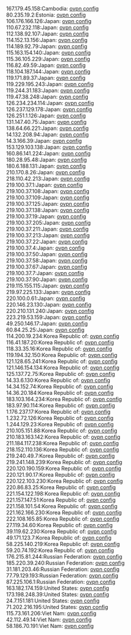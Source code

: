 167.179.45.158:Cambodia: [ovpn config](vpn/167_179_45_158.ovpn)  
80.235.19.2:Estonia: [ovpn config](vpn/80_235_19_2.ovpn)  
106.176.166.126:Japan: [ovpn config](vpn/106_176_166_126.ovpn)  
110.67.232.118:Japan: [ovpn config](vpn/110_67_232_118.ovpn)  
112.138.92.107:Japan: [ovpn config](vpn/112_138_92_107.ovpn)  
114.152.13.156:Japan: [ovpn config](vpn/114_152_13_156.ovpn)  
114.189.92.79:Japan: [ovpn config](vpn/114_189_92_79.ovpn)  
115.163.154.140:Japan: [ovpn config](vpn/115_163_154_140.ovpn)  
115.36.105.229:Japan: [ovpn config](vpn/115_36_105_229.ovpn)  
116.82.49.59:Japan: [ovpn config](vpn/116_82_49_59.ovpn)  
118.104.187.144:Japan: [ovpn config](vpn/118_104_187_144.ovpn)  
119.171.89.37:Japan: [ovpn config](vpn/119_171_89_37.ovpn)  
119.229.195.243:Japan: [ovpn config](vpn/119_229_195_243.ovpn)  
119.244.31.183:Japan: [ovpn config](vpn/119_244_31_183.ovpn)  
119.47.38.248:Japan: [ovpn config](vpn/119_47_38_248.ovpn)  
126.234.234.114:Japan: [ovpn config](vpn/126_234_234_114.ovpn)  
126.237.129.178:Japan: [ovpn config](vpn/126_237_129_178.ovpn)  
126.251.1.126:Japan: [ovpn config](vpn/126_251_1_126.ovpn)  
131.147.40.75:Japan: [ovpn config](vpn/131_147_40_75.ovpn)  
138.64.66.221:Japan: [ovpn config](vpn/138_64_66_221.ovpn)  
14.132.208.94:Japan: [ovpn config](vpn/14_132_208_94.ovpn)  
14.3.166.39:Japan: [ovpn config](vpn/14_3_166_39.ovpn)  
153.129.103.138:Japan: [ovpn config](vpn/153_129_103_138.ovpn)  
160.86.141.224:Japan: [ovpn config](vpn/160_86_141_224.ovpn)  
180.28.95.48:Japan: [ovpn config](vpn/180_28_95_48.ovpn)  
180.6.188.131:Japan: [ovpn config](vpn/180_6_188_131.ovpn)  
210.170.8.26:Japan: [ovpn config](vpn/210_170_8_26.ovpn)  
218.110.42.213:Japan: [ovpn config](vpn/218_110_42_213.ovpn)  
219.100.37.1:Japan: [ovpn config](vpn/219_100_37_1.ovpn)  
219.100.37.108:Japan: [ovpn config](vpn/219_100_37_108.ovpn)  
219.100.37.109:Japan: [ovpn config](vpn/219_100_37_109.ovpn)  
219.100.37.125:Japan: [ovpn config](vpn/219_100_37_125.ovpn)  
219.100.37.138:Japan: [ovpn config](vpn/219_100_37_138.ovpn)  
219.100.37.19:Japan: [ovpn config](vpn/219_100_37_19.ovpn)  
219.100.37.205:Japan: [ovpn config](vpn/219_100_37_205.ovpn)  
219.100.37.211:Japan: [ovpn config](vpn/219_100_37_211.ovpn)  
219.100.37.213:Japan: [ovpn config](vpn/219_100_37_213.ovpn)  
219.100.37.22:Japan: [ovpn config](vpn/219_100_37_22.ovpn)  
219.100.37.4:Japan: [ovpn config](vpn/219_100_37_4.ovpn)  
219.100.37.50:Japan: [ovpn config](vpn/219_100_37_50.ovpn)  
219.100.37.58:Japan: [ovpn config](vpn/219_100_37_58.ovpn)  
219.100.37.67:Japan: [ovpn config](vpn/219_100_37_67.ovpn)  
219.100.37.7:Japan: [ovpn config](vpn/219_100_37_7.ovpn)  
219.100.37.90:Japan: [ovpn config](vpn/219_100_37_90.ovpn)  
219.115.155.115:Japan: [ovpn config](vpn/219_115_155_115.ovpn)  
219.97.225.133:Japan: [ovpn config](vpn/219_97_225_133.ovpn)  
220.100.0.61:Japan: [ovpn config](vpn/220_100_0_61.ovpn)  
220.146.23.130:Japan: [ovpn config](vpn/220_146_23_130.ovpn)  
220.210.131.240:Japan: [ovpn config](vpn/220_210_131_240.ovpn)  
223.219.53.159:Japan: [ovpn config](vpn/223_219_53_159.ovpn)  
49.250.146.17:Japan: [ovpn config](vpn/49_250_146_17.ovpn)  
60.84.25.25:Japan: [ovpn config](vpn/60_84_25_25.ovpn)  
114.200.19.234:Korea Republic of: [ovpn config](vpn/114_200_19_234.ovpn)  
116.41.187.20:Korea Republic of: [ovpn config](vpn/116_41_187_20.ovpn)  
118.33.35.16:Korea Republic of: [ovpn config](vpn/118_33_35_16.ovpn)  
119.194.32.150:Korea Republic of: [ovpn config](vpn/119_194_32_150.ovpn)  
121.128.65.241:Korea Republic of: [ovpn config](vpn/121_128_65_241.ovpn)  
121.146.154.134:Korea Republic of: [ovpn config](vpn/121_146_154_134.ovpn)  
125.137.72.75:Korea Republic of: [ovpn config](vpn/125_137_72_75.ovpn)  
14.33.6.130:Korea Republic of: [ovpn config](vpn/14_33_6_130.ovpn)  
14.34.152.74:Korea Republic of: [ovpn config](vpn/14_34_152_74.ovpn)  
14.36.20.184:Korea Republic of: [ovpn config](vpn/14_36_20_184.ovpn)  
183.103.164.234:Korea Republic of: [ovpn config](vpn/183_103_164_234.ovpn)  
183.97.90.114:Korea Republic of: [ovpn config](vpn/183_97_90_114.ovpn)  
1.176.237.17:Korea Republic of: [ovpn config](vpn/1_176_237_17.ovpn)  
1.232.72.126:Korea Republic of: [ovpn config](vpn/1_232_72_126.ovpn)  
1.244.129.23:Korea Republic of: [ovpn config](vpn/1_244_129_23.ovpn)  
210.105.151.88:Korea Republic of: [ovpn config](vpn/210_105_151_88.ovpn)  
210.183.163.142:Korea Republic of: [ovpn config](vpn/210_183_163_142.ovpn)  
211.184.117.238:Korea Republic of: [ovpn config](vpn/211_184_117_238.ovpn)  
218.152.110.136:Korea Republic of: [ovpn config](vpn/218_152_110_136.ovpn)  
219.240.49.7:Korea Republic of: [ovpn config](vpn/219_240_49_7.ovpn)  
219.241.148.239:Korea Republic of: [ovpn config](vpn/219_241_148_239.ovpn)  
220.120.190.159:Korea Republic of: [ovpn config](vpn/220_120_190_159.ovpn)  
220.121.90.17:Korea Republic of: [ovpn config](vpn/220_121_90_17.ovpn)  
220.122.103.230:Korea Republic of: [ovpn config](vpn/220_122_103_230.ovpn)  
220.86.83.25:Korea Republic of: [ovpn config](vpn/220_86_83_25.ovpn)  
221.154.122.198:Korea Republic of: [ovpn config](vpn/221_154_122_198.ovpn)  
221.157.147.51:Korea Republic of: [ovpn config](vpn/221_157_147_51.ovpn)  
221.158.101.54:Korea Republic of: [ovpn config](vpn/221_158_101_54.ovpn)  
221.162.166.230:Korea Republic of: [ovpn config](vpn/221_162_166_230.ovpn)  
222.108.165.85:Korea Republic of: [ovpn config](vpn/222_108_165_85.ovpn)  
27.119.34.60:Korea Republic of: [ovpn config](vpn/27_119_34_60.ovpn)  
39.119.62.230:Korea Republic of: [ovpn config](vpn/39_119_62_230.ovpn)  
49.171.123.7:Korea Republic of: [ovpn config](vpn/49_171_123_7.ovpn)  
58.225.140.219:Korea Republic of: [ovpn config](vpn/58_225_140_219.ovpn)  
59.20.74.192:Korea Republic of: [ovpn config](vpn/59_20_74_192.ovpn)  
176.215.81.244:Russian Federation: [ovpn config](vpn/176_215_81_244.ovpn)  
185.220.39.240:Russian Federation: [ovpn config](vpn/185_220_39_240.ovpn)  
31.181.203.46:Russian Federation: [ovpn config](vpn/31_181_203_46.ovpn)  
77.79.129.193:Russian Federation: [ovpn config](vpn/77_79_129_193.ovpn)  
87.225.106.1:Russian Federation: [ovpn config](vpn/87_225_106_1.ovpn)  
163.182.174.159:United States: [ovpn config](vpn/163_182_174_159.ovpn)  
173.198.248.39:United States: [ovpn config](vpn/173_198_248_39.ovpn)  
24.7.151.181:United States: [ovpn config](vpn/24_7_151_181.ovpn)  
71.202.216.195:United States: [ovpn config](vpn/71_202_216_195.ovpn)  
115.73.161.206:Viet Nam: [ovpn config](vpn/115_73_161_206.ovpn)  
42.112.49.14:Viet Nam: [ovpn config](vpn/42_112_49_14.ovpn)  
58.186.70.191:Viet Nam: [ovpn config](vpn/58_186_70_191.ovpn)  
